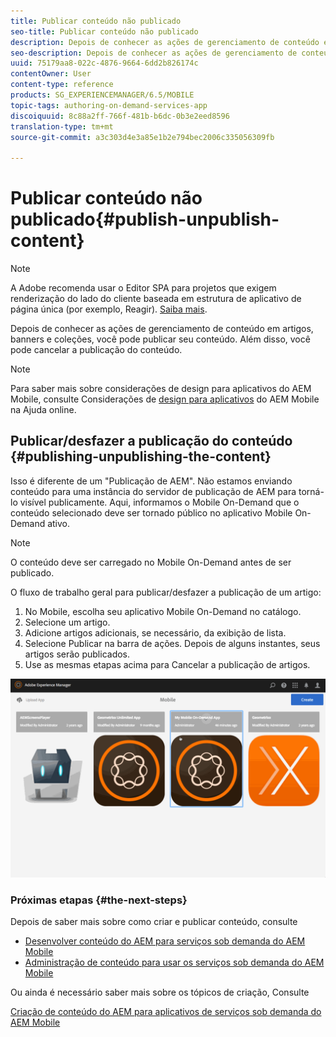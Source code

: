 ```yaml
---
title: Publicar conteúdo não publicado
seo-title: Publicar conteúdo não publicado
description: Depois de conhecer as ações de gerenciamento de conteúdo em artigos, banners e coleções, siga esta página para saber mais sobre como publicar seu conteúdo. Além disso, você pode cancelar a publicação do conteúdo.
seo-description: Depois de conhecer as ações de gerenciamento de conteúdo em artigos, banners e coleções, siga esta página para saber mais sobre como publicar seu conteúdo. Além disso, você pode cancelar a publicação do conteúdo.
uuid: 75179aa8-022c-4876-9664-6dd2b826174c
contentOwner: User
content-type: reference
products: SG_EXPERIENCEMANAGER/6.5/MOBILE
topic-tags: authoring-on-demand-services-app
discoiquuid: 8c88a2ff-766f-481b-b6dc-0b3e2eed8596
translation-type: tm+mt
source-git-commit: a3c303d4e3a85e1b2e794bec2006c335056309fb

---
```



# Publicar conteúdo não publicado{#publish-unpublish-content}

>[!NOTE]
>
>A Adobe recomenda usar o Editor SPA para projetos que exigem renderização do lado do cliente baseada em estrutura de aplicativo de página única (por exemplo, Reagir). [Saiba mais](/help/sites-developing/spa-overview.md).

Depois de conhecer as ações de gerenciamento de conteúdo em artigos, banners e coleções, você pode publicar seu conteúdo. Além disso, você pode cancelar a publicação do conteúdo.

>[!NOTE]
>
>Para saber mais sobre considerações de design para aplicativos do AEM Mobile, consulte Considerações de [design para aplicativos](https://helpx.adobe.com/digital-publishing-solution/help/design-app.html) do AEM Mobile na Ajuda online.

## Publicar/desfazer a publicação do conteúdo {#publishing-unpublishing-the-content}

Isso é diferente de um &quot;Publicação de AEM&quot;. Não estamos enviando conteúdo para uma instância do servidor de publicação de AEM para torná-lo visível publicamente. Aqui, informamos o Mobile On-Demand que o conteúdo selecionado deve ser tornado público no aplicativo Mobile On-Demand ativo.

>[!NOTE]
>
>O conteúdo deve ser carregado no Mobile On-Demand antes de ser publicado.

O fluxo de trabalho geral para publicar/desfazer a publicação de um artigo:

1. No Mobile, escolha seu aplicativo Mobile On-Demand no catálogo.
1. Selecione um artigo.
1. Adicione artigos adicionais, se necessário, da exibição de lista.
1. Selecione Publicar na barra de ações. Depois de alguns instantes, seus artigos serão publicados.
1. Use as mesmas etapas acima para Cancelar a publicação de artigos.

<!-- FAIL >>[!NOTE]
>
>Generally, you should preflight before publishing. See [Previewing with Preflight](/content/docs/en/aem/6-3/administer/mobile-apps/aem-mobile/previewing-with-preflight-on-demand-services.md) for more details.-->

![chlimage_1-9](assets/chlimage_1-9.gif)

### Próximas etapas {#the-next-steps}

Depois de saber mais sobre como criar e publicar conteúdo, consulte

* [Desenvolver conteúdo do AEM para serviços sob demanda do AEM Mobile](/help/mobile/aem-mobile-on-demand.md)
* [Administração de conteúdo para usar os serviços sob demanda do AEM Mobile](/help/mobile/aem-mobile.md)

Ou ainda é necessário saber mais sobre os tópicos de criação, Consulte

[Criação de conteúdo do AEM para aplicativos de serviços sob demanda do AEM Mobile](/help/mobile/mobile-apps-ondemand.md)
